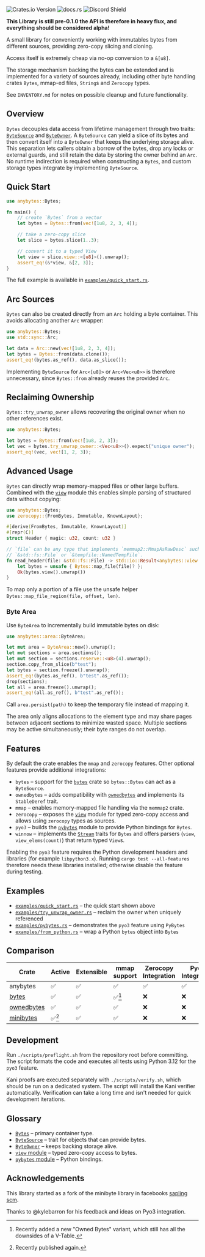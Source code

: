 ![Crates.io Version](https://img.shields.io/crates/v/anybytes)
![docs.rs](https://img.shields.io/docsrs/anybytes)
![Discord Shield](https://discordapp.com/api/guilds/795317845181464651/widget.png?style=shield)

**This Library is still pre-0.1.0 the API is therefore in heavy flux, and everything should be considered alpha!**

A small library for conveniently working with immutables bytes from different sources, providing zero-copy slicing and cloning.

Access itself is extremely cheap via no-op conversion to a `&[u8]`.
 
The storage mechanism backing the bytes can be extended
and is implemented for a variety of sources already,
including other byte handling crates `Bytes`, mmap-ed files,
`String`s and `Zerocopy` types.

See `INVENTORY.md` for notes on possible cleanup and future functionality.

## Overview

`Bytes` decouples data access from lifetime management through two traits:
[`ByteSource`](src/bytes.rs) and [`ByteOwner`](src/bytes.rs).  A `ByteSource`
can yield a slice of its bytes and then convert itself into a `ByteOwner` that
keeps the underlying storage alive.  This separation lets callers obtain a
borrow of the bytes, drop any locks or external guards, and still retain the
data by storing the owner behind an `Arc`.  No runtime indirection is required
when constructing a `Bytes`, and custom storage types integrate by
implementing `ByteSource`.

## Quick Start

```rust
use anybytes::Bytes;

fn main() {
    // create `Bytes` from a vector
    let bytes = Bytes::from(vec![1u8, 2, 3, 4]);

    // take a zero-copy slice
    let slice = bytes.slice(1..3);

    // convert it to a typed View
    let view = slice.view::<[u8]>().unwrap();
    assert_eq!(&*view, &[2, 3]);
}
```

The full example is available in [`examples/quick_start.rs`](examples/quick_start.rs).

## Arc Sources

`Bytes` can also be created directly from an `Arc` holding a byte container.
This avoids allocating another `Arc` wrapper:

```rust
use anybytes::Bytes;
use std::sync::Arc;

let data = Arc::new(vec![1u8, 2, 3, 4]);
let bytes = Bytes::from(data.clone());
assert_eq!(bytes.as_ref(), data.as_slice());
```

Implementing `ByteSource` for `Arc<[u8]>` or `Arc<Vec<u8>>` is therefore
unnecessary, since `Bytes::from` already reuses the provided `Arc`.

## Reclaiming Ownership

`Bytes::try_unwrap_owner` allows recovering the original owner when no other
references exist.

```rust
use anybytes::Bytes;

let bytes = Bytes::from(vec![1u8, 2, 3]);
let vec = bytes.try_unwrap_owner::<Vec<u8>>().expect("unique owner");
assert_eq!(vec, vec![1, 2, 3]);
```

## Advanced Usage

`Bytes` can directly wrap memory-mapped files or other large buffers.  Combined
with the [`view`](src/view.rs) module this enables simple parsing of structured
data without copying:

```rust
use anybytes::Bytes;
use zerocopy::{FromBytes, Immutable, KnownLayout};

#[derive(FromBytes, Immutable, KnownLayout)]
#[repr(C)]
struct Header { magic: u32, count: u32 }

// `file` can be any type that implements `memmap2::MmapAsRawDesc` such as
// `&std::fs::File` or `&tempfile::NamedTempFile`.
fn read_header(file: &std::fs::File) -> std::io::Result<anybytes::view::View<Header>> {
    let bytes = unsafe { Bytes::map_file(file)? };
    Ok(bytes.view().unwrap())
}
```

To map only a portion of a file use the unsafe helper
`Bytes::map_file_region(file, offset, len)`.

### Byte Area

Use `ByteArea` to incrementally build immutable bytes on disk:

```rust
use anybytes::area::ByteArea;

let mut area = ByteArea::new().unwrap();
let mut sections = area.sections();
let mut section = sections.reserve::<u8>(4).unwrap();
section.copy_from_slice(b"test");
let bytes = section.freeze().unwrap();
assert_eq!(bytes.as_ref(), b"test".as_ref());
drop(sections);
let all = area.freeze().unwrap();
assert_eq!(all.as_ref(), b"test".as_ref());
```

Call `area.persist(path)` to keep the temporary file instead of mapping it.

The area only aligns allocations to the element type and may share pages
between adjacent sections to minimize wasted space. Multiple sections may be
active simultaneously; their byte ranges do not overlap.

## Features

By default the crate enables the `mmap` and `zerocopy` features.
Other optional features provide additional integrations:

- `bytes` &ndash; support for the [`bytes`](https://crates.io/crates/bytes) crate so `bytes::Bytes` can act as a `ByteSource`.
- `ownedbytes` &ndash; adds compatibility with [`ownedbytes`](https://crates.io/crates/ownedbytes) and implements its `StableDeref` trait.
- `mmap` &ndash; enables memory-mapped file handling via the `memmap2` crate.
- `zerocopy` &ndash; exposes the [`view`](src/view.rs) module for typed zero-copy access and allows using `zerocopy` types as sources.
- `pyo3` &ndash; builds the [`pybytes`](src/pybytes.rs) module to provide Python bindings for `Bytes`.
- `winnow` &ndash; implements the [`Stream`](https://docs.rs/winnow/) traits for `Bytes` and offers parsers (`view`, `view_elems(count)`) that return typed `View`s.

Enabling the `pyo3` feature requires the Python development headers and libraries
(for example `libpython3.x`). Running `cargo test --all-features` therefore
needs these libraries installed; otherwise disable the feature during testing.

## Examples

- [`examples/quick_start.rs`](examples/quick_start.rs) – the quick start shown above
- [`examples/try_unwrap_owner.rs`](examples/try_unwrap_owner.rs) – reclaim the owner when uniquely referenced
- [`examples/pybytes.rs`](examples/pybytes.rs) – demonstrates the `pyo3` feature using `PyBytes`
- [`examples/from_python.rs`](examples/from_python.rs) – wrap a Python `bytes` object into `Bytes`

## Comparison

| Crate | Active | Extensible | mmap support | Zerocopy Integration | Pyo3 Integration | kani verified |
| ----- | ------ | ---------- | ------------ | -------------------- | ---------------- | -------- |
| anybytes | ✅ | ✅ | ✅ | ✅ | ✅ | 🚧 |
| [bytes](https://crates.io/crates/bytes) | ✅ | ✅ | ✅[^1] | ❌ | ❌ | ❌ |
| [ownedbytes](https://crates.io/crates/ownedbytes) | ✅ | ✅ | ✅ | ❌ | ❌ | ❌ |
| [minibytes](https://crates.io/crates/sapling-minibytes) | ✅[^2] | ✅ | ✅ | ❌ | ❌ | ❌ |

[^1]: Recently added a new "Owned Bytes" variant, which still has all the downsides of a V-Table.
[^2]: Recently published again.

## Development

Run `./scripts/preflight.sh` from the repository root before committing. The
script formats the code and executes all tests using Python 3.12 for the `pyo3`
feature.

Kani proofs are executed separately with `./scripts/verify.sh`, which should be
run on a dedicated system. The script will install the Kani verifier
automatically. Verification can take a long time and isn't needed for quick
development iterations.

## Glossary

- [`Bytes`](src/bytes.rs) &ndash; primary container type.
- [`ByteSource`](src/bytes.rs) &ndash; trait for objects that can provide bytes.
- [`ByteOwner`](src/bytes.rs) &ndash; keeps backing storage alive.
- [`view` module](src/view.rs) &ndash; typed zero-copy access to bytes.
- [`pybytes` module](src/pybytes.rs) &ndash; Python bindings.

## Acknowledgements
This library started as a fork of the minibyte library in facebooks [sapling scm](https://github.com/facebook/sapling).

Thanks to @kylebarron for his feedback and ideas on Pyo3 integration.
